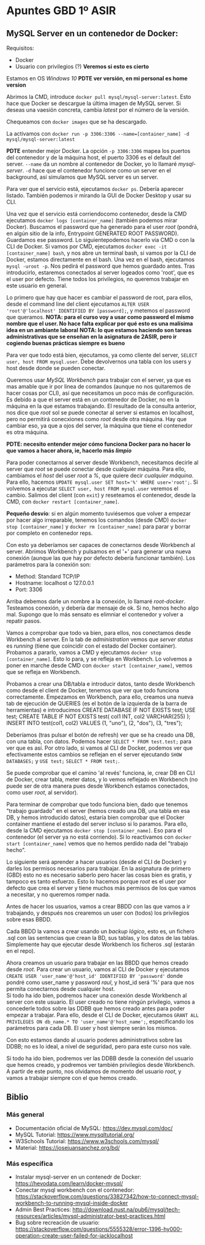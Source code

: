 # Apuntes GBD 1º ASIR

## MySQL Server en un contenedor de Docker:
Requisitos:
- Docker 
- Usuario con privilegios (?) **Veremos si esto es cierto**  

Estamos en OS *Windows 10* **PDTE ver versión, en mi personal es home version**

Abrimos la CMD, introduce `docker pull mysql/mysql-server:latest`. Esto hace que Docker
se descargue la última imagen de MySQL server. Si deseas una vaesión concreta, cambia *latest*
por el número de la versión.  

Chequeamos con `docker images` que se ha descargado.  

La activamos con `docker run -p 3306:3306 --name=[container_name] -d mysql/mysql-server:latest`  

**PDTE** entender mejor Docker. La opción `-p 3306:3306` mapea los puertos del contenedor y de la máquina host,
el puerto 3306 es el default del server. `--name` da un nombre al contenedor de Docker, yo lo llamaré *mysql-server*.
`-d` hace que el contenedor funcione como un server en el background, así simulamos que MySQL server es un server.  

Para ver que el servicio está, ejecutamos `docker ps`. Debería aparecer listado. También podemos ir mirando la
GUI de Docker Desktop y usar su CLI.  

Una vez que el servicio está corriendocomo contenedor, desde la CMD ejecutamos `docker logs [container_name]` (también podemos mirar Docker).
Buscamos el password que ha generado para el user *root* (pondrá, en algún sitio de la info, Entrypoint GENERATED ROOT PASSWORD).
Guardamos ese password. Lo siguientepodemos hacerlo via CMD o con la CLI de Docker. Si vamos por CMD, ejecutamos
`docker exec -it [container_name] bash`, y nos abre un terminal bash, si vamos por la CLI de Docker, estamos
directamente en el bash. Una vez en el bash, ejecutamos `mysql -uroot -p`. Nos pedirá el password que
hemos guardado antes. Tras introducirlo, estaremos conectados al server logeados como 'root', que es el user por defecto.
Tiene todos los privilegios, no queremos trabajar en este usuario en general.  

Lo primero que hay que hacer es cambiar el password de root, para ellos, desde el command line del client
ejecutamos `ALTER USER 'root'@'localhost' IDENTIFIED BY [password];`, y metemos el password que queramos. 
**NOTA: para el curso voy a usar como password el mismo nombre que el user. No hace falta explicar por qué esto es una malísima idea en un ambiante laboral**
**NOTA: lo que estamos haciendo son tareas administrativas que se enseñan en la asignatura de 2ASIR, pero ir cogiendo buenas prácticas siempre es bueno**  

Para ver que todo está bien, ejecutamos, ya como cliente del server, `SELECT user, host FROM mysql.user`. Debe devolvernos una
tabla con los users y host desde donde se pueden conectar.  

Queremos usar *MySQL Workbench* para trabajar con el server, ya que es mas amable que ir por linea de comandos (aunque no nos quitaremos de hacer
cosas por CLI), así que necesitamos un poco más de configuración. Es debido a que el server está en un contenedor de Docker, no en la máquina en 
la que estamos trabajando. El resultado de la consulta anterior, nos dice que *root* sol se puede conectar al server si estamos en localhost, pero
no permitirá conecxiones como *root* desde otra máquina. Hay que cambiar eso, ya que a ojos del server, la máquina que tiene el contenedor es 
otra máquina.  

**PDTE: necesito entender mejor cómo funciona Docker para no hacer lo que vamos a hacer ahora, ie, hacerlo más *limpio***  

Para poder conectarnos al server desde Workbench, necesitamos decirle al server que *root* se puede conectar desde cualquier máquina.
Para ello, cambiamos el *host* del user *root* a *%*, que quiere decir *cualquier máquina*. Para ello, hacemos
`UPDATE mysql.user SET host='%' WHERE user='root';`. Si volvemos a ejecutar `SELECT user, host FROM mysql.user` 
veremos el cambio. Salimos del client (con `exit`) y reseteamos el contenedor, desde la CMD, con `docker restart [container_name]`.  

**Pequeño desvío**: si en algún momento tuviésemos que volver a empezar por hacer algo irreparable, tenemos los comandos (desde CMD)
`docker stop [container_name]` y `docker rm [container_name]` para parar y borrar por completo en contenedor reps.  

Con esto ya deberíamos ser capaces de conectarnos desde Workbench al server. Abrimos Workbench y pulsamos en el '+' para generar
una nueva conexión (aunque las que hay por defecto debería funcionar también). Los parámetros para la conexión son:
- Method: Standard TCP/IP
- Hostname: localhost o 127.0.0.1
- Port: 3306

Arriba debemos darle un nombre a la conexión, lo llamaré *root-docker*. Testeamos conexión, y debería dar mensaje de ok. Si no, 
hemos hecho algo mal. Supongo que lo más sensato es elimniar el contenedor y volver a repatir pasos.  

Vamos a comprobar que todo va bien, para ellos, nos conectamos desde Workbench al server. En la tab de *administration* vemos que 
*server status* es *running* (tiene que coincidir con el estado del Docker container). Probamos a pararlo, vamos a 
CMD y ejecutamos `docker stop [container_name]`. Esto lo para, y se refleja en Workbench. Lo 
volvemos a poner en marche desde CMD con `docker start [container_name]`, vemos que se refleja en Workbench.  

Probamos a crear una DB/tabla e introducir datos, tanto desde Workbench como desde el client de Docker, tenemos que ver
que todo funciona correctamente. Empezamos en Workbench, para ello, creamos una nueva tab de ejecución de QUERIES
(es el botón de la izquierda de la barra de herramientas) e introducimos
		CREATE DATABASE IF NOT EXISTS test;
		USE test;
		CREATE TABLE IF NOT EXISTS test(
			col1 INT,
			col2 VARCHAR(255)
		);
		INSERT INTO test(col1, col2) VALUES (1, "uno"), (2, "dos"), (3, "tres");
		

Deberíamos (tras pulsar el botón de refresh) ver que se ha creado una DB, con una tabla, con datos. Podemos hacer `SELECT * FROM test.test;`
para ver que es así. Por otro lado, si vamos al CLI de Docker, podemos ver que efectivamente estos cambios se reflejan en el server
ejecutando `SHOW DATABASES;` y `USE test;` `SELECT * FROM test;`.  

Se puede comprobar que el camino 'al revés' funciona, ie, crear DB en CLI de Docker, crear tabla, meter datos, y lo vemos reflejado en Workbench 
(no puede ser de otra manera pues desde Workbench estamos conectados, como user *root*, al servidor).  

Para terminar de comprobar que todo funciona bien, dado que tenemos "trabajo guardado" en el server (hemos creado una DB, una tabla en esa DB, y hemos
introducido datos), estaría bien comprobar que el Docker container mantiene el estado del server incluso si lo paramos. Para ello, desde la CMD
ejecutamos `docker stop [container_name]`. Eso para el contenedor (el server ya no está corriendo). Si lo reactivamos con `docker start [container_name]`
vemos que no hemos perdido nada del "trabajo hecho".  

Lo siguiente será aprender a hacer usuarios (desde el CLI de Docker) y darles los permisos necesarios para trabajar. En la asignatura de primero (GBD) esto no
es necesario saberlo pero hacer las cosas bien es gratis, y tampoco es tanto esfuerzo. Esto lo hacemos porque *root* es el user por defecto que crea el server
y tiene muchos más permisos de los que vamos a necesitar, y no queremos romper nada.  

Antes de hacer los usuarios, vamos a crear BBDD con las que vamos a ir trabajando, y después nos crearemos un user con (todos) los privilegios sobre esas BBDD.  

Cada BBDD la vamos a crear usando un *backup lógico*, esto es, un fichero .sql con las sentencias que crean la BD, sus tablas, y los datos de las tablas. Simplemente hay
que ejecutar desde Workbench los ficheros .sql (estarán en el repo).  

Ahora creamos un usuario para trabajar en las BBDD que hemos creado desde *root*. Para crear un usuario, vamos al CLI de Docker 
y ejecutamos `CREATE USER 'user_name'@'host_id' IDENTIFIED BY 'password'`
donde pondré como user_name y password *raul*, y host_id será '%' para que nos permita conectarnos desde cualquier host.  
Si todo ha ido bien, podremos hacer una conexión desde Workbench al server con este usuario. El user creado no tiene ningún privilegio, vamos a 
concederle todos sobre las DDBB que hemos creado antes para poder empezar a trabajar. Para ello, desde el CLI de Docker, ejecutamos 
`GRANT ALL PRIVILEGES ON db_name.* TO 'user_name'@'host_name';`, especificando los parámetros para cada DB. El user y host siempre serán los mismos.  

Con esto estamos dando al usuario poderes administrativos sobre las DDBB; no es lo ideal, a nivel de seguridad, pero para este curso nos vale.  

Si todo ha ido bien, podremos ver las DDBB desde la conexión del usuario que hemos creado, y podremos ver también privilegios desde Workbench. 
A partir de este punto, nos olvidamos de momento del usuario *root*, y vamos a trabajar siempre con el que hemos creado.



## Biblio

### Más general
- Documentación oficial de MySQL: https://dev.mysql.com/doc/
- MySQL Tutorial: https://www.mysqltutorial.org/
- W3Schools Tutorial: https://www.w3schools.com/mysql/
- Material: https://josejuansanchez.org/bd/

### Más específica
- Instalar mysql-server en un contenedr de Docker: https://hevodata.com/learn/docker-mysql/
- Conectar mysql workbench con el contenedor: https://stackoverflow.com/questions/33827342/how-to-connect-mysql-workbench-to-running-mysql-inside-docker
- Admin Best Practices: http://download.nust.na/pub6/mysql/tech-resources/articles/mysql-administrator-best-practices.html
- Bug sobre recreación de usuario: https://stackoverflow.com/questions/5555328/error-1396-hy000-operation-create-user-failed-for-jacklocalhost
